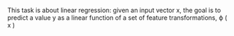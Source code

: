 This task is about linear regression: given an input vector x, the goal is to predict a value y as a linear function of a set of feature transformations, 
ϕ
(
x
)
